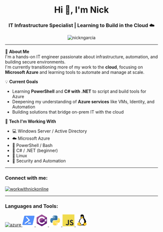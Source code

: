 <h1 align="center">Hi 👋, I'm Nick</h1>
<h3 align="center">IT Infrastructure Specialist | Learning to Build in the Cloud ☁️</h3>

<p align="center">
  <img src="https://komarev.com/ghpvc/?username=nickngarcia&label=Profile%20views&color=0e75b6&style=flat" alt="nickngarcia" />
</p>

---

🔧 **About Me**  
I'm a hands-on IT engineer passionate about infrastructure, automation, and building secure environments.  
I'm currently transitioning more of my work to the **cloud**, focusing on **Microsoft Azure** and learning tools to automate and manage at scale.

💡 **Current Goals**  
- Learning **PowerShell** and **C# with .NET** to script and build tools for Azure  
- Deepening my understanding of **Azure services** like VMs, Identity, and Automation  
- Building solutions that bridge on-prem IT with the cloud  

🚀 **Tech I'm Working With**
- 💻 Windows Server / Active Directory
- ☁️ Microsoft Azure
- 📜 PowerShell / Bash
- 🧠 C# / .NET (beginner)
- 🐧 Linux
- 🔐 Security and Automation

---

<h3 align="left">Connect with me:</h3>
<p align="left">
  <a href="https://linkedin.com/in/workwithnickonline" target="blank">
    <img align="center" src="https://raw.githubusercontent.com/rahuldkjain/github-profile-readme-generator/master/src/images/icons/Social/linked-in-alt.svg" alt="workwithnickonline" height="30" width="40" />
  </a>
</p>

---

<h3 align="left">Languages and Tools:</h3>
<p align="left">
  <a href="https://azure.microsoft.com/" target="_blank" rel="noreferrer">
    <img src="https://www.vectorlogo.zone/logos/microsoft_azure/microsoft_azure-icon.svg" alt="azure" width="40" height="40"/>
  </a>
  <a href="https://learn.microsoft.com/en-us/powershell/" target="_blank" rel="noreferrer">
    <img src="https://raw.githubusercontent.com/devicons/devicon/master/icons/powershell/powershell-original.svg" alt="powershell" width="40" height="40"/>
  </a>
  <a href="https://docs.microsoft.com/en-us/dotnet/csharp/" target="_blank" rel="noreferrer">
    <img src="https://raw.githubusercontent.com/devicons/devicon/master/icons/csharp/csharp-original.svg" alt="csharp" width="40" height="40"/>
  </a>
  <a href="https://www.python.org" target="_blank" rel="noreferrer">
    <img src="https://raw.githubusercontent.com/devicons/devicon/master/icons/python/python-original.svg" alt="python" width="40" height="40"/>
  </a>
  <a href="https://developer.mozilla.org/en-US/docs/Web/JavaScript" target="_blank" rel="noreferrer">
    <img src="https://raw.githubusercontent.com/devicons/devicon/master/icons/javascript/javascript-original.svg" alt="javascript" width="40" height="40"/>
  </a>
  <a href="https://www.linux.org/" target="_blank" rel="noreferrer">
    <img src="https://raw.githubusercontent.com/devicons/devicon/master/icons/linux/linux-original.svg" alt="linux" width="40" height="40"/>
  </a>
</p>
